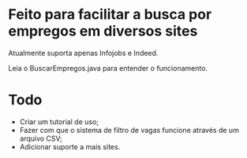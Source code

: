 # Feito para facilitar a busca por empregos em diversos sites

Atualmente suporta apenas Infojobs e Indeed.

Leia o BuscarEmpregos.java para entender o funcionamento.

# Todo

* Criar um tutorial de uso;
* Fazer com que o sistema de filtro de vagas funcione através de um arquivo CSV;
* Adicionar suporte a mais sites.
